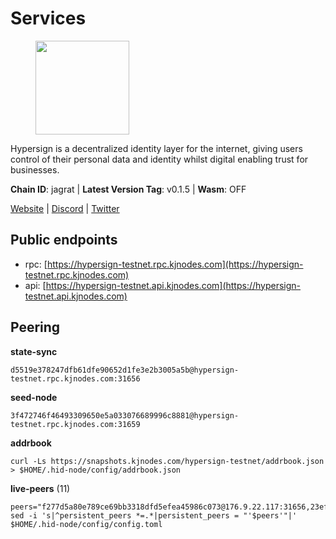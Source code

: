 # Services

<figure><img src="https://raw.githubusercontent.com/kj89/testnet_manuals/main/pingpub/logos/hypersign.png" width="150" alt=""><figcaption></figcaption></figure>

Hypersign is a decentralized identity layer for the internet, giving  users control of their personal data and identity whilst digital  enabling trust for businesses.

**Chain ID**: jagrat | **Latest Version Tag**: v0.1.5 | **Wasm**: OFF

[Website](https://hypersign.id) | [Discord](https://discord.gg/DmuUjMrHVw) | [Twitter](https://twitter.com/hypersignchain)


## Public endpoints

* rpc: [https://hypersign-testnet.rpc.kjnodes.com](https://hypersign-testnet.rpc.kjnodes.com)
* api: [https://hypersign-testnet.api.kjnodes.com](https://hypersign-testnet.api.kjnodes.com)

## Peering

**state-sync**

```
d5519e378247dfb61dfe90652d1fe3e2b3005a5b@hypersign-testnet.rpc.kjnodes.com:31656
```

**seed-node**

```
3f472746f46493309650e5a033076689996c8881@hypersign-testnet.rpc.kjnodes.com:31659
```

**addrbook**
```
curl -Ls https://snapshots.kjnodes.com/hypersign-testnet/addrbook.json > $HOME/.hid-node/config/addrbook.json
```

**live-peers** (11)
```
peers="f277d5a80e789ce69bb3318dfd5efea45986c073@176.9.22.117:31656,23eff008c88dcc60ef9a71f2fb469c472679c35e@136.243.88.91:5040,22d2b3587e2ce6ae750c189b12461e7315d08ae4@167.235.151.119:26656,89783a7453e69634cde9f9e4b2fd4309fb5298e5@161.97.172.20:26656,52eee2c34150d621312087e49f118969472ba55f@149.102.137.192:26656,5cd888a5c37474ca778277cfd9dee7d24fe96094@95.217.214.107:26656,1e3f0aeb6f2a2017b122af2461a75c9695790954@65.108.233.109:10956,5e4fc955b23ab00f6a07cb6d56e89aafac0c85ff@167.86.85.122:26656,4aa182ce191cd089929544fe0612d33a02a2cde9@46.17.250.145:26656,7991e99ee8c05906a2161d8b47d826240da5c5d2@54.254.83.241:26656,d5519e378247dfb61dfe90652d1fe3e2b3005a5b@65.109.68.190:31656"
sed -i 's|^persistent_peers *=.*|persistent_peers = "'$peers'"|' $HOME/.hid-node/config/config.toml
```

